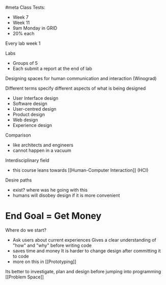 #meta 
Class Tests:
- Week 7
- Week 11
-  9am Monday in GRID
- 20% each

Every lab week 1 

Labs
- Groups of 5
- Each submit a report at the end of lab

Designing spaces for human communication and interaction (Winograd)

Different terms specify different aspects of what is being designed
- User Interface design
- Software design
- User-centred design
- Product design
- Web design
- Experience design

Comparison 
- like architects and engineers
- cannot happen in a vacuum

Interdisciplinary field
- this course leans towards [[Human-Computer Interaction]] (HCI)

Desire paths
- exist? where was he going with this
- humans will disobey design if it is more convenient

# End Goal = Get Money


Where do we start?
- Ask users about current experiences
Gives a clear understanding of "how" and "why" before writing code
- saves time and money
It is harder to change design after committing it to code
- more on this in [[Prototyping]]

Its better to investigate, plan and design before jumping into programming
[[Problem Space]]